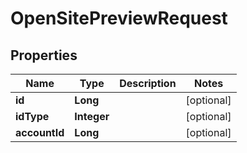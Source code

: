 

# OpenSitePreviewRequest


## Properties

Name | Type | Description | Notes
------------ | ------------- | ------------- | -------------
**id** | **Long** |  |  [optional]
**idType** | **Integer** |  |  [optional]
**accountId** | **Long** |  |  [optional]



